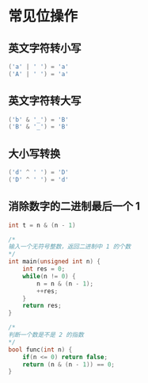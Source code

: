 # 常见位操作

## 英文字符转小写

```cpp
('a' | ' ') = 'a'
('A' | ' ') = 'a'
```

## 英文字符转大写

```cpp
('b' & '_') = 'B'
('B' & '_') = 'B'
```

## 大小写转换

```cpp
('d' ^ ' ') = 'D'
('D' ^ ' ') = 'd'
```

## 消除数字的二进制最后一个 1

```cpp
int t = n & (n - 1)

/*
输入一个无符号整数，返回二进制中 1 的个数
*/
int main(unsigned int n) {
    int res = 0;
    while(n != 0) {
        n = n & (n - 1);
        ++res;
    }
    return res;
}

/*
判断一个数是不是 2 的指数
*/
bool func(int n) {
    if(n <= 0) return false;
    return (n & (n - 1)) == 0;
}
```